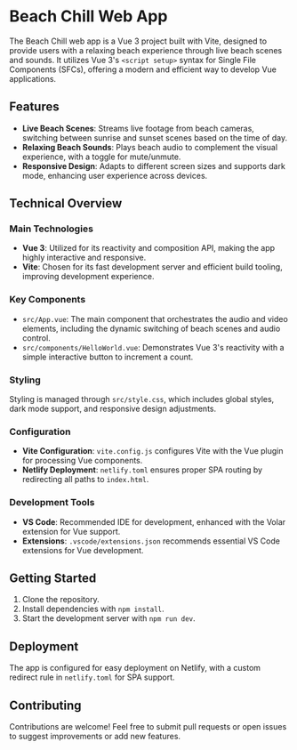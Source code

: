 # Beach Chill Web App

The Beach Chill web app is a Vue 3 project built with Vite, designed to provide users with a relaxing beach experience through live beach scenes and sounds. It utilizes Vue 3's `<script setup>` syntax for Single File Components (SFCs), offering a modern and efficient way to develop Vue applications.

## Features

- **Live Beach Scenes**: Streams live footage from beach cameras, switching between sunrise and sunset scenes based on the time of day.
- **Relaxing Beach Sounds**: Plays beach audio to complement the visual experience, with a toggle for mute/unmute.
- **Responsive Design**: Adapts to different screen sizes and supports dark mode, enhancing user experience across devices.

## Technical Overview

### Main Technologies

- **Vue 3**: Utilized for its reactivity and composition API, making the app highly interactive and responsive.
- **Vite**: Chosen for its fast development server and efficient build tooling, improving development experience.

### Key Components

- `src/App.vue`: The main component that orchestrates the audio and video elements, including the dynamic switching of beach scenes and audio control.
- `src/components/HelloWorld.vue`: Demonstrates Vue 3's reactivity with a simple interactive button to increment a count.

### Styling

Styling is managed through `src/style.css`, which includes global styles, dark mode support, and responsive design adjustments.

### Configuration

- **Vite Configuration**: `vite.config.js` configures Vite with the Vue plugin for processing Vue components.
- **Netlify Deployment**: `netlify.toml` ensures proper SPA routing by redirecting all paths to `index.html`.

### Development Tools

- **VS Code**: Recommended IDE for development, enhanced with the Volar extension for Vue support.
- **Extensions**: `.vscode/extensions.json` recommends essential VS Code extensions for Vue development.

## Getting Started

1. Clone the repository.
2. Install dependencies with `npm install`.
3. Start the development server with `npm run dev`.

## Deployment

The app is configured for easy deployment on Netlify, with a custom redirect rule in `netlify.toml` for SPA support.

## Contributing

Contributions are welcome! Feel free to submit pull requests or open issues to suggest improvements or add new features.